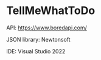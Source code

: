 # TellMeWhatToDo

API: https://www.boredapi.com/

JSON library: Newtonsoft

IDE: Visual Studio 2022

